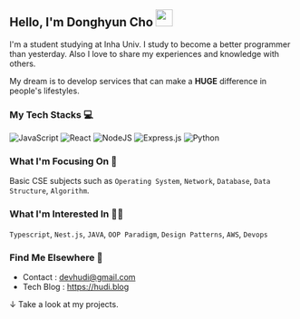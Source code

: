 ## Hello, I'm Donghyun Cho <img src="https://media.giphy.com/media/hvRJCLFzcasrR4ia7z/giphy.gif" width="30px">

I'm a student studying at Inha Univ. I study to become a better programmer than yesterday. Also I love to share my experiences and knowledge with others.

My dream is to develop services that can make a **HUGE** difference in people's lifestyles.

### My Tech Stacks ‍💻

![JavaScript](https://img.shields.io/badge/javascript-%23323330.svg?style=for-the-badge&logo=javascript&logoColor=%23F7DF1E) ![React](https://img.shields.io/badge/react-%2320232a.svg?style=for-the-badge&logo=react&logoColor=%2361DAFB) ![NodeJS](https://img.shields.io/badge/node.js-6DA55F?style=for-the-badge&logo=node.js&logoColor=white) ![Express.js](https://img.shields.io/badge/express.js-%23404d59.svg?style=for-the-badge&logo=express&logoColor=%2361DAFB)
![Python](https://img.shields.io/badge/python-3670A0?style=for-the-badge&logo=python&logoColor=ffdd54)

### What I'm Focusing On 🧐

Basic CSE subjects such as `Operating System`, `Network`, `Database`, `Data Structure`, `Algorithm`.

### What I'm Interested In 👨‍💻

`Typescript`, `Nest.js`, `JAVA`, `OOP Paradigm`, `Design Patterns`, `AWS`, `Devops`

### Find Me Elsewhere 🔗

- Contact : devhudi@gmail.com
- Tech Blog : https://hudi.blog

↓ Take a look at my projects.
